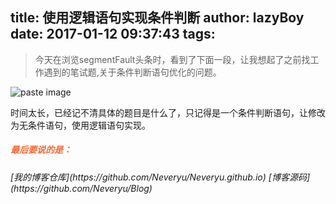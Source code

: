 title: 使用逻辑语句实现条件判断
author: lazyBoy
date: 2017-01-12 09:37:43
tags:
---
>今天在浏览segmentFault头条时，看到了下面一段，让我想起了之前找工作遇到的笔试题,关于条件判断语句优化的问题。

![paste image](http://oh1jgyw0v.bkt.clouddn.com/el5qbz1hpur0tm0e7x3vm?imageslim)

<!-- more -->

时间太长，已经记不清具体的题目是什么了，只记得是一个条件判断语句，让修改为无条件语句，使用逻辑语句实现。

<h5 style="color:#f63;"><i>最后要说的是：</i></h5>
<p id="div-border-top-green"><i>[我的博客仓库](https://github.com/Neveryu/Neveryu.github.io)
[博客源码](https://github.com/Neveryu/Blog)
</i></p>
